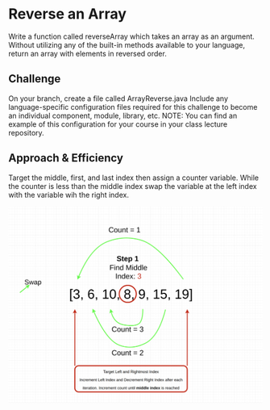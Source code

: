 # Reverse an Array

Write a function called reverseArray which takes an array as an argument. Without utilizing any of the built-in methods available to your language, return an array with elements in reversed order.

## Challenge 
On your branch, create a file called ArrayReverse.java
Include any language-specific configuration files required for this challenge to become an individual component, module, library, etc.
NOTE: You can find an example of this configuration for your course in your class lecture repository.

## Approach & Efficiency

Target the middle, first, and last index then assign a counter variable. While the counter is less than the middle index  swap the variable at the left index with the variable wih the right index.

![White Board](../assets/main.png)